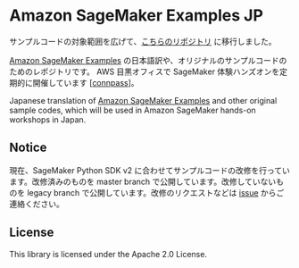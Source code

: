 # Amazon SageMaker Examples JP
サンプルコードの対象範囲を広げて、[こちらのリポジトリ](https://github.com/aws-samples/aws-ml-jp) に移行しました。

[Amazon SageMaker Examples](https://github.com/awslabs/amazon-sagemaker-examples) の日本語訳や、オリジナルのサンプルコードのためのレポジトリです。
AWS 目黒オフィスで SageMaker 体験ハンズオンを定期的に開催しています [[connpass](https://awsj-ml.connpass.com/)]。

Japanese translation of [Amazon SageMaker Examples](https://github.com/awslabs/amazon-sagemaker-examples) and other original sample codes, which will be used in Amazon SageMaker hands-on workshops in Japan.

## Notice

現在、SageMaker Python SDK v2 に合わせてサンプルコードの改修を行っています。改修済みのものを master branch で公開しています。改修していないものを legacy branch で公開しています。改修のリクエストなどは [issue](https://github.com/aws-samples/amazon-sagemaker-examples-jp/issues) からご連絡ください。

## License

This library is licensed under the Apache 2.0 License. 
